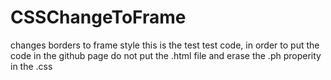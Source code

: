 # CSSChangeToFrame
changes borders to frame style
this is the test test code, in order to put the code in the github page do not put the .html file and erase the .ph properity in the .css
